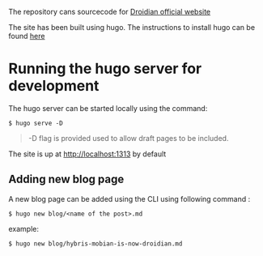 The repository cans sourcecode for [Droidian official website](https://droidian.org/)

The site has been built using hugo.
The instructions to install hugo can be found [here](https://gohugo.io/getting-started/installing)

# Running the hugo server for development
The hugo server can be started locally using the command:
    
    $ hugo serve -D

> -D flag is provided used to allow draft pages to be included.

The site is up at [http://localhost:1313](http://localhost:1313) by default

## Adding new blog page
A new blog page can be added using the CLI using following command :

    $ hugo new blog/<name of the post>.md

example:

    $ hugo new blog/hybris-mobian-is-now-droidian.md


